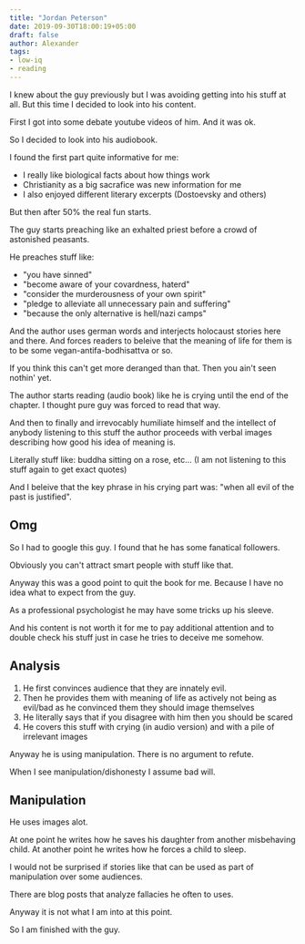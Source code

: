 ```yaml
---
title: "Jordan Peterson"
date: 2019-09-30T18:00:19+05:00
draft: false
author: Alexander
tags:
- low-iq
- reading
---
```


I knew about the guy previously but I was avoiding getting into his stuff at all.
But this time I decided to look into his content.

First I got into some debate youtube videos of him.
And it was ok.

So I decided to look into his audiobook.

I found the first part quite informative for me:

- I really like biological facts about how things work
- Christianity as a big sacrafice was new information for me
- I also enjoyed different literary excerpts (Dostoevsky and others)

But then after 50% the real fun starts.

The guy starts preaching like an exhalted priest before a crowd of astonished peasants.

He preaches stuff like:

- "you have sinned"
- "become aware of your covardness, haterd"
- "consider the murderousness of your own spirit"
- "pledge to alleviate all unnecessary pain and suffering"
- "because the only alternative is hell/nazi camps"

And the author uses german words and interjects holocaust stories here and there.
And forces readers to beleive that the meaning of life for them is to be some vegan-antifa-bodhisattva or so.

If you think this can't get more deranged than that.
Then you ain't seen nothin' yet.

The author starts reading (audio book) like he is crying until the end of the chapter.
I thought pure guy was forced to read that way.

And then to finally and irrevocably humiliate himself and the intellect of anybody listening to this stuff the author proceeds with verbal images describing how good his idea of meaning is.

Literally stuff like: buddha sitting on a rose, etc...
(I am not listening to this stuff again to get exact quotes)

And I beleive that the key phrase in his crying part was: "when all evil of the past is justified".

## Omg

So I had to google this guy.
I found that he has some fanatical followers.

Obviously you can't attract smart people with stuff like that.

Anyway this was a good point to quit the book for me.
Because I have no idea what to expect from the guy.

As a professional psychologist he may have some tricks up his sleeve.

And his content is not worth it for me to pay additional attention and to double check his stuff just in case he tries to deceive me somehow.

## Analysis

1. He first convinces audience that they are innately evil.
1. Then he provides them with meaning of life as
   actively not being as evil/bad as he convinced them they should
   image themselves
1. He literally says that if you disagree with him
   then you should be scared
1. He covers this stuff with crying (in audio version) and
   with a pile of irrelevant images

Anyway he is using manipulation.
There is no argument to refute.

When I see manipulation/dishonesty I assume bad will.

## Manipulation

He uses images alot.

At one point he writes how he saves his daughter from another misbehaving child.
At another point he writes how he forces a child to sleep.

I would not be surprised if stories like that can be used as part of manipulation over some audiences.

There are blog posts that analyze fallacies he often to uses.

Anyway it is not what I am into at this point.

So I am finished with the guy.
